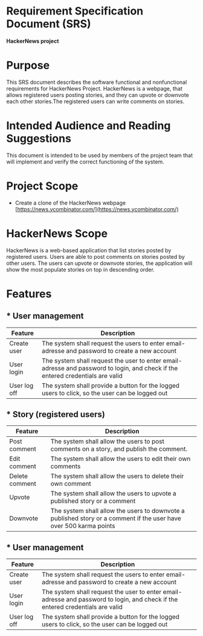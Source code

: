 # Requirement Specification Document (SRS) 
#### HackerNews project


# Purpose 
This SRS document describes the software functional and nonfunctional requirements for HackerNews Project.
HackerNews is a webpage, that allows registered users posting stories, and they can upvote or downvote each other stories.The registered users can write comments on stories.

# Intended Audience and Reading Suggestions
This document is intended to be used by members of the project team that will implement and verify
the correct functioning of the system. 

# Project Scope
* Create a clone of the HackerNews webpage
[https://news.ycombinator.com/](https://news.ycombinator.com/)

# HackerNews Scope
HackerNews is a web-based application that list stories posted by registered users. Users are able to post comments on stories posted by other users. The users can upvote or downvote stories, the application will show the most populate stories on top in descending order.


# Features

## *  User management

| Feature | Description | 
|---|---|
| Create user  |  The system shall request the users to enter email-adresse and password to create a new account |
| User login  |  The system shall request the user to enter email-adresse and password to login, and check if the entered credentials are valid |
| User log off  |  The system shall provide a button for the logged users to click, so the user can be logged out |


## *  Story (registered users)
| Feature | Description | 
|---|---|
| Post comment |  The system shall allow the users to post comments on a story, and publish the comment. |
| Edit comment |  The system shall allow the users to edit their own comments |
| Delete comment |  The system shall allow the users to delete their own comment |
| Upvote |  The system shall allow the users to upvote a published story or a comment |
| Downvote |  The system shall allow the users to downvote a published story or a comment if the user have over 500 karma points |

## *  User management

| Feature | Description | 
|---|---|
| Create user  |  The system shall request the users to enter email-adresse and password to create a new account |
| User login  |  The system shall request the user to enter email-adresse and password to login, and check if the entered credentials are valid |
| User log off  |  The system shall provide a button for the logged users to click, so the user can be logged out |
